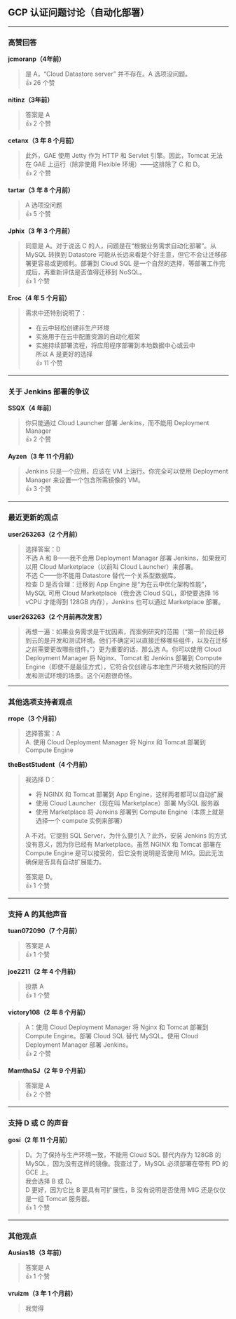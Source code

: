 ## GCP 认证问题讨论（自动化部署）

---

### 高赞回答

**jcmoranp（4年前）**  
> 是 A，“Cloud Datastore server” 并不存在。A 选项没问题。  
👍 26 个赞

**nitinz（3年前）**  
> 答案是 A  
👍 2 个赞

**cetanx（3 年 8 个月前）**  
> 此外，GAE 使用 Jetty 作为 HTTP 和 Servlet 引擎。因此，Tomcat 无法在 GAE 上运行（除非使用 Flexible 环境）——这排除了 C 和 D。  
👍 2 个赞

**tartar（3 年 8 个月前）**  
> A 选项没问题  
👍 5 个赞

**Jphix（3 年 3 个月前）**  
> 同意是 A。对于说选 C 的人，问题是在“根据业务需求自动化部署”。从 MySQL 转换到 Datastore 可能从长远来看是个好主意，但它不会让迁移部署更容易或更顺利。部署到 Cloud SQL 是一个自然的选择，等部署工作完成后，再重新评估是否值得迁移到 NoSQL。  
👍 1 个赞

**Eroc（4 年 5 个月前）**  
> 需求中还特别说明了：  
> - 在云中轻松创建非生产环境  
> - 实施用于在云中配置资源的自动化框架  
> - 实施持续部署流程，将应用程序部署到本地数据中心或云中  
> 所以 A 是更好的选择  
👍 11 个赞

---

### 关于 Jenkins 部署的争议

**SSQX（4 年前）**  
> 你只能通过 Cloud Launcher 部署 Jenkins，而不能用 Deployment Manager  
👍 2 个赞

**Ayzen（3 年 11 个月前）**  
> Jenkins 只是一个应用，应该在 VM 上运行。你完全可以使用 Deployment Manager 来设置一个包含所需镜像的 VM。  
👍 3 个赞

---

### 最近更新的观点

**user263263（2 个月前）**  
> 选择答案：D  
> 不选 A 和 B——我不会用 Deployment Manager 部署 Jenkins，如果我可以用 Cloud Marketplace（以前叫 Cloud Launcher）来部署。  
> 不选 C——你不能用 Datastore 替代一个关系型数据库。  
> 检查 D 是否合理：迁移到 App Engine 是“为在云中优化架构性能”，MySQL 可用 Cloud Marketplace（我会选 Cloud SQL，即使要选择 16 vCPU 才能得到 128GB 内存），Jenkins 也可以通过 Marketplace 部署。

**user263263（2 个月前再次发言）**  
> 再想一遍：如果业务需求是干扰因素，而案例研究的范围（“第一阶段迁移到云的是开发和测试环境。他们不确定可以直接迁移哪些组件，以及在迁移之前需要更改哪些组件。”）更为重要的话，那么选 A。你可以使用 Cloud Deployment Manager 将 Nginx、Tomcat 和 Jenkins 部署到 Compute Engine（即使不是最佳方式），它符合仅创建与本地生产环境大致相同的开发和测试环境的场景。这个问题很奇怪。

---

### 其他选项支持者观点

**rrope（3 个月前）**  
> 选择答案：A  
> A. 使用 Cloud Deployment Manager 将 Nginx 和 Tomcat 部署到 Compute Engine

**theBestStudent（4 个月前）**  
> 我选择 D：  
> - 将 NGINX 和 Tomcat 部署到 App Engine，这样两者都可以自动扩展  
> - 使用 Cloud Launcher（现在叫 Marketplace）部署 MySQL 服务器  
> - 使用 Marketplace 将 Jenkins 部署到 Compute Engine（本质上就是选择一个 compute 实例来部署）  
> 
> A 不对。它提到 SQL Server，为什么要引入？此外，安装 Jenkins 的方式没有意义，因为你已经有 Marketplace。虽然 NGINX 和 Tomcat 部署在 Compute Engine 是可以接受的，但它没有说明是否使用 MIG。因此无法确保是否具有自动扩展能力。
>
> 答案是 D。  
👍 1 个赞

---

### 支持 A 的其他声音

**tuan072090（7 个月前）**  
> 答案是 A  
👍 1 个赞

**joe2211（2 年 4 个月前）**  
> 投票 A  
👍 1 个赞

**victory108（2 年 8 个月前）**  
> A：使用 Cloud Deployment Manager 将 Nginx 和 Tomcat 部署到 Compute Engine。部署 Cloud SQL 替代 MySQL。使用 Cloud Deployment Manager 部署 Jenkins。  
👍 2 个赞

**MamthaSJ（2 年 9 个月前）**  
> 答案是 A  
👍 2 个赞

---

### 支持 D 或 C 的声音

**gosi（2 年 11 个月前）**  
> D。为了保持与生产环境一致，不能用 Cloud SQL 替代内存为 128GB 的 MySQL，因为没有这样的镜像。我查过了，MySQL 必须部署在带有 PD 的 GCE 上。  
> 我会选择 B 或 D。  
> D 更好，因为它比 B 更具有可扩展性，B 没有说明是否使用 MIG 还是仅仅是一组 Tomcat 服务器。  
👍 1 个赞

---

### 其他观点

**Ausias18（3 年前）**  
> 答案是 A  
👍 1 个赞

**vruizm（3 年 1 个月前）**  
> 我觉得
